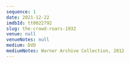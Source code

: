 ```yaml
---
sequence: 1
date: 2021-12-22
imdbId: tt0022792
slug: the-crowd-roars-1932
venue: null
venueNotes: null
medium: DVD
mediumNotes: Warner Archive Collection, 2012
---
```


